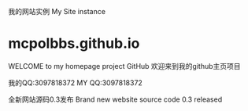 我的网站实例
My Site instance
# mcpolbbs.github.io

WELCOME to my homepage project GitHub
欢迎来到我的github主页项目

我的QQ:3097818372
MY QQ:3097818372

全新网站源码0.3发布
Brand new website source code 0.3 released

